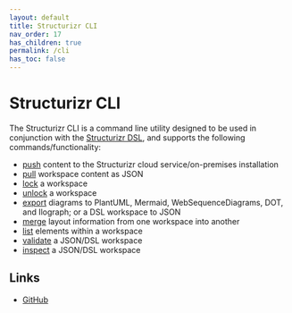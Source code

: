 ```yaml
---
layout: default
title: Structurizr CLI
nav_order: 17
has_children: true
permalink: /cli
has_toc: false
---
```


# Structurizr CLI

The Structurizr CLI is a command line utility designed to be used in conjunction with the [Structurizr DSL](/dsl), and supports the following commands/functionality:

- [push](/cli/push) content to the Structurizr cloud service/on-premises installation
- [pull](/cli/pull) workspace content as JSON
- [lock](/cli/lock) a workspace
- [unlock](/cli/unlock) a workspace
- [export](/cli/export) diagrams to PlantUML, Mermaid, WebSequenceDiagrams, DOT, and Ilograph; or a DSL workspace to JSON
- [merge](/cli/merge) layout information from one workspace into another
- [list](/cli/list) elements within a workspace
- [validate](/cli/validate) a JSON/DSL workspace
- [inspect](/cli/inspect) a JSON/DSL workspace

## Links

- [GitHub](https://github.com/structurizr/cli)